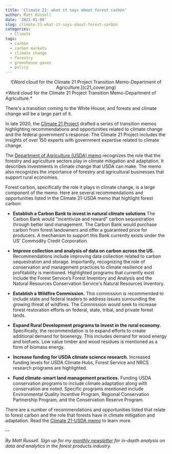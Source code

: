 ```yaml
---
title: 'Climate 21: what it says about forest carbon'
author: Matt Russell
date: '2021-01-08'
slug: climate-21-what-it-says-about-forest-carbon
categories:
  - Climate
tags:
  - carbon
  - carbon markets
  - climate change
  - forestry
  - greenhouse gases
  - policy
---
```


<center>
![Word cloud for the Climate 21 Project Transition Memo-Department of Agriculture.](c21_cover.png)
</center>
*Word cloud for the Climate 21 Project Transition Memo-Department of Agriculture.*


 







There's a transition coming to the White House, and forests and climate change will be a large part of it.

In late 2020, the [Climate 21 Project](http://climate21.org) drafted a series of transition memos highlighting recommendations and opportunities related to climate change and the federal government's response. The Climate 21 Project includes the insights of over 150 experts with government expertise related to climate change.

The [Department of Agriculture (USDA) memo](https://climate21.org/usda/) recognizes the role that the forestry and agriculture sectors play in climate mitigation and adaptation. It describes investments in climate change that USDA can make. The memo also recognizes the importance of forestry and agricultural businesses that support rural economies. 

Forest carbon, specifically the role it plays in climate change, is a large component of the memo. Here are several recommendations and opportunities listed in the Climate 21-USDA memo that highlight forest carbon:

* **Establish a Carbon Bank to invest in natural climate solutions** The Carbon Bank would "incentivize and reward" carbon sequestration through better land management. The Carbon Bank would purchase carbon from forest landowners and offer a guaranteed price for producers. A mechanism to support this Bank currently exists under the US' Commodity Credit Corporation.

* **Improve collection and analysis of data on carbon across the US.** Recommendations include improving data collection related to carbon sequestration and storage. Importantly, recognizing the role of conservation and management practices to climate resilience and profitability is mentioned. Highlighted programs that currently exist include the Forest Service’s Forest Inventory and Analysis and the Natural Resources Conservation Service's Natural Resources Inventory.  

* **Establish a Wildfire Commission.** This commission is recommended to include state and federal leaders to address issues surrounding the growing threat of wildfires. The Commission would seek to increase forest restoration efforts on federal, state, tribal, and private forest lands.

* **Expand Rural Development programs to invest in the rural economy.** Specifically, the recommendation is to expand efforts to create additional demand for bioenergy. This includes demand for wood energy and biofuels. Low value timber and wood residues is mentioned as a form of biomass energy. 

* **Increase funding for USDA climate science research.** Increased funding levels for USDA Climate Hubs, Forest Service and NRCS research programs are highlighted.  

* **Fund climate-smart land management practices.** Funding USDA conservation programs to include climate adaptation along with conservation are noted. Specific programs mentioned  include Environmental Quality Incentive Program, Regional Conservation Partnership Program, and the Conservation Reserve Program.

There are a number of recommendations and opportunities listed that relate to forest carbon and the role that forests have in climate mitigation and adaptation. Read the [Climate 21-USDA memo](https://climate21.org/usda/) to learn more. 

--

*By Matt Russell. Sign up for my [monthly newsletter](https://mailchi.mp/d96897dc0f46/arbor-analytics) for in-depth analysis on data and analytics in the forest products industry.*
